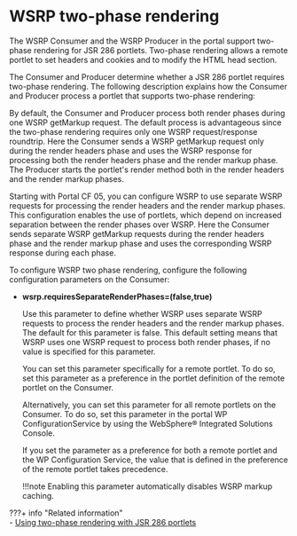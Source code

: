 # WSRP two-phase rendering

The WSRP Consumer and the WSRP Producer in the portal support two-phase rendering for JSR 286 portlets. Two-phase rendering allows a remote portlet to set headers and cookies and to modify the HTML head section.

The Consumer and Producer determine whether a JSR 286 portlet requires two-phase rendering. The following description explains how the Consumer and Producer process a portlet that supports two-phase rendering:

By default, the Consumer and Producer process both render phases during one WSRP getMarkup request. The default process is advantageous since the two-phase rendering requires only one WSRP request/response roundtrip. Here the Consumer sends a WSRP getMarkup request only during the render headers phase and uses the WSRP response for processing both the render headers phase and the render markup phase. The Producer starts the portlet's render method both in the render headers and the render markup phases.

Starting with Portal CF 05, you can configure WSRP to use separate WSRP requests for processing the render headers and the render markup phases. This configuration enables the use of portlets, which depend on increased separation between the render phases over WSRP. Here the Consumer sends separate WSRP getMarkup requests during the render headers phase and the render markup phase and uses the corresponding WSRP response during each phase.

To configure WSRP two phase rendering, configure the following configuration parameters on the Consumer:

-   **wsrp.requiresSeparateRenderPhases=(false,true)**

    Use this parameter to define whether WSRP uses separate WSRP requests to process the render headers and the render markup phases. The default for this parameter is false. This default setting means that WSRP uses one WSRP request to process both render phases, if no value is specified for this parameter.

    You can set this parameter specifically for a remote portlet. To do so, set this parameter as a preference in the portlet definition of the remote portlet on the Consumer.

    Alternatively, you can set this parameter for all remote portlets on the Consumer. To do so, set this parameter in the portal WP ConfigurationService by using the WebSphere® Integrated Solutions Console.

    If you set the parameter as a preference for both a remote portlet and the WP Configuration Service, the value that is defined in the preference of the remote portlet takes precedence.

    !!!note
        Enabling this parameter automatically disables WSRP markup caching.



???+ info "Related information"  
    -   [Using two-phase rendering with JSR 286 portlets](../../../portlets_development/standard_portlet_api/index.md)

